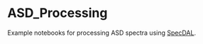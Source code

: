 # ASD_Processing

Example notebooks for processing ASD spectra using [SpecDAL](https://github.com/EnSpec/SpecDAL).
